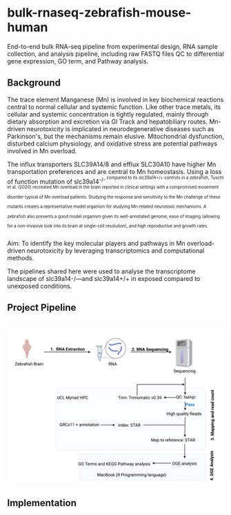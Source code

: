 # bulk-rnaseq-zebrafish-mouse-human
End-to-end bulk RNA-seq pipeline from experimental design, RNA sample collection, and analysis pipeline, including raw FASTQ files QC to differential gene expression, GO term, and Pathway analysis.

## Background
The trace element Manganese (Mn) is involved in key biochemical reactions central to normal cellular and systemic function. Like other trace metals, its cellular and systemic concentration is tightly regulated, mainly through dietary absorption and excretion via GI Track and hepatobiliary routes. Mn-driven neurotoxicity is implicated in neurodegenerative diseases such as Parkinson's, but the mechanisms remain elusive. Mitochondrial dysfunction, disturbed calcium physiology, and oxidative stress are potential pathways involved in Mn overload. 

The influx transporters SLC39A14/8 and efflux SLC30A10 have higher Mn transportation preferences and are central to Mn homeostasis. Using a loss of function mutation of slc39a14<sup>-/-<sup> compared to its slc39a14+/+ controls in a zebrafish, Tuschl et al. (2020) recreated Mn overload in the brain reported in clinical settings with a compromised movement disorder typical of Mn overload patients. Studying the response and sensitivity to the Mn challenge of these mutants creates a representative model organism for studying Mn-related neurotoxic mechanisms.  A zebrafish also presents a good model organism given its well-annotated genome, ease of imaging (allowing for a non-invasive look into its brain at single-cell resolution), and high reproductive and growth rates.

Aim: To identify the key molecular players and pathways in Mn overload-driven neurotoxicity by leveraging transcriptomics and computational methods. 

The pipelines shared here were used to analyse the transcriptome landscape of slc39a14-/—and slc39a14+/+ in exposed compared to unexposed conditions. 


## Project Pipeline
# ![Workflow](https://github.com/GeorgeKagugube/bulk-rnaseq-zebrafish-mouse-human/blob/main/images/RNA%20ANALYSIS%20WORKFLOW.jpeg)


## Implementation
